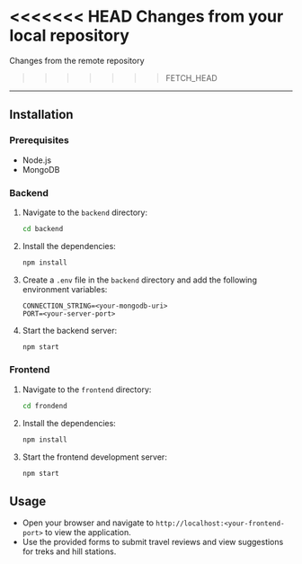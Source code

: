 <<<<<<< HEAD
Changes from your local repository
=======
Changes from the remote repository
>>>>>>> FETCH_HEAD
--------------------------------------------------------------------------------------------------------------------------------------------------------------------------------



## Installation

### Prerequisites

- Node.js
- MongoDB

### Backend

1. Navigate to the `backend` directory:

    ```bash
    cd backend
    ```

2. Install the dependencies:

    ```bash
    npm install
    ```

3. Create a `.env` file in the `backend` directory and add the following environment variables:

    ```env
    CONNECTION_STRING=<your-mongodb-uri>
    PORT=<your-server-port>
    ```

4. Start the backend server:

    ```bash
    npm start
    ```

### Frontend

1. Navigate to the `frontend` directory:

    ```bash
    cd frondend
    ```

2. Install the dependencies:

    ```bash
    npm install
    ```

3. Start the frontend development server:

    ```bash
    npm start
    ```

## Usage

- Open your browser and navigate to `http://localhost:<your-frontend-port>` to view the application.
- Use the provided forms to submit travel reviews and view suggestions for treks and hill stations.


